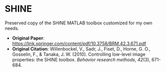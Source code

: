 # SHINE
Preserved copy of the SHINE MATLAB toolbox customized for my own needs.

- **Original Paper**: https://link.springer.com/content/pdf/10.3758/BRM.42.3.671.pdf
- **Original Citation**: Willenbockel, V., Sadr, J., Fiset, D., Horne, G. O., Gosselin, F., & Tanaka, J. W. (2010). Controlling low-level image properties: the SHINE toolbox. _Behavior research methods, 42_(3), 671-684.
